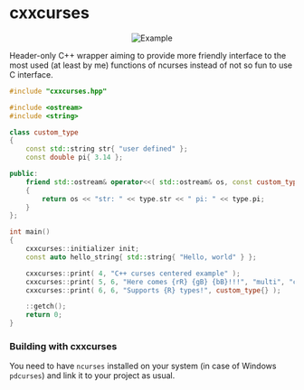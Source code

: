 # cxxcurses

<p align="center">
  <img src="https://i.imgur.com/rW7aM3J.png" alt="Example"/>
</p>

Header-only C++ wrapper aiming to provide more friendly interface
to the most used (at least by me) functions of ncurses instead of not so fun to use C interface.

```cpp
#include "cxxcurses.hpp"

#include <ostream>
#include <string>

class custom_type
{
    const std::string str{ "user defined" };
    const double pi{ 3.14 };

public:
    friend std::ostream& operator<<( std::ostream& os, const custom_type& type )
    {
        return os << "str: " << type.str << " pi: " << type.pi;
    }
};

int main()
{
    cxxcurses::initializer init;
    const auto hello_string{ std::string{ "Hello, world" } };

    cxxcurses::print( 4, "C++ curses centered example" );
    cxxcurses::print( 5, 6, "Here comes {rR} {gB} {bB}!!!", "multi", "colored", hello_string );
    cxxcurses::print( 6, 6, "Supports {R} types!", custom_type{} );

    ::getch();
    return 0;
}

```


### Building with cxxcurses

You need to have `ncurses` installed on your system (in case of Windows `pdcurses`) and link it to your project as usual.
